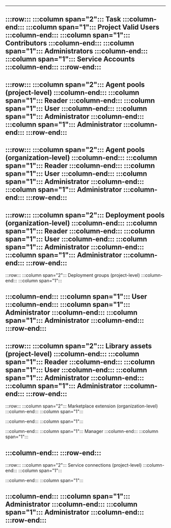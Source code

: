  
---
:::row:::
   :::column span="2":::
      **Task**
   :::column-end:::
   :::column span="1":::
      **Project Valid Users**
   :::column-end:::
   :::column span="1":::
      **Contributors**
   :::column-end:::
   :::column span="1":::
      **Administrators**
   :::column-end:::
   :::column span="1":::
      **Service Accounts**
   :::column-end:::
:::row-end:::
---
:::row:::
   :::column span="2":::
     Agent pools (project-level)
   :::column-end:::
   :::column span="1":::
      Reader
   :::column-end:::
   :::column span="1":::
      User
   :::column-end:::
   :::column span="1":::
      Administrator
   :::column-end:::
   :::column span="1":::
      Administrator
   :::column-end:::
:::row-end:::
---
:::row:::
   :::column span="2":::
     Agent pools (organization-level)
   :::column-end:::
   :::column span="1":::
      Reader
   :::column-end:::
   :::column span="1":::
      User
   :::column-end:::
   :::column span="1":::
      Administrator
   :::column-end:::
   :::column span="1":::
      Administrator
   :::column-end:::
:::row-end:::
---
:::row:::
   :::column span="2":::
     Deployment pools (organization-level)
   :::column-end:::
   :::column span="1":::
      Reader
   :::column-end:::
   :::column span="1":::
      User
   :::column-end:::
   :::column span="1":::
      Administrator
   :::column-end:::
   :::column span="1":::
      Administrator
   :::column-end:::
:::row-end:::
---
:::row:::
   :::column span="2":::
     Deployment groups (project-level)
   :::column-end:::
   :::column span="1":::
       
   :::column-end:::
   :::column span="1":::
      User
   :::column-end:::
   :::column span="1":::
      Administrator
   :::column-end:::
   :::column span="1":::
      Administrator
   :::column-end:::
:::row-end:::
---
:::row:::
   :::column span="2":::
     Library assets (project-level)
   :::column-end:::
   :::column span="1":::
      Reader
   :::column-end:::
   :::column span="1":::
      User
   :::column-end:::
   :::column span="1":::
      Administrator
   :::column-end:::
   :::column span="1":::
      Administrator
   :::column-end:::
:::row-end:::
---
:::row:::
   :::column span="2":::
     Marketplace extension (organization-level)
   :::column-end:::
   :::column span="1":::
       
   :::column-end:::
   :::column span="1":::
       
   :::column-end:::
   :::column span="1":::
      Manager
   :::column-end:::
   :::column span="1":::
      
   :::column-end:::
:::row-end:::
---
:::row:::
   :::column span="2":::
     Service connections  (project-level)
   :::column-end:::
   :::column span="1":::
       
   :::column-end:::
   :::column span="1":::
       
   :::column-end:::
   :::column span="1":::
      Administrator
   :::column-end:::
   :::column span="1":::
      Administrator
   :::column-end:::
:::row-end:::
---


 


